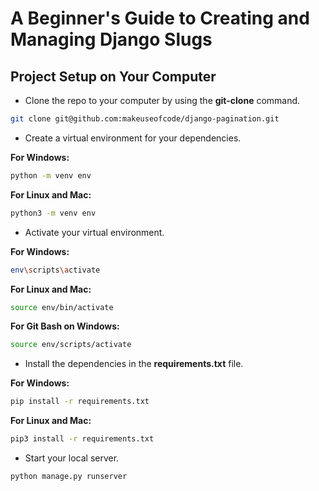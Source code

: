 # A Beginner's Guide to Creating and Managing Django Slugs

## Project Setup on Your Computer

- Clone the repo to your computer by using the **git-clone** command.

```bash
git clone git@github.com:makeuseofcode/django-pagination.git
```

- Create a virtual environment for your dependencies.

**For Windows:**

```bash
python -m venv env
```

**For Linux and Mac:**

```bash
python3 -m venv env
```

- Activate your virtual environment.

**For Windows:**

```bash
env\scripts\activate
```

**For Linux and Mac:**

```bash
source env/bin/activate
```

**For Git Bash on Windows:**

```bash
source env/scripts/activate
```

- Install the dependencies in the **requirements.txt** file.

**For Windows:**

```bash
pip install -r requirements.txt
```

********For Linux and Mac:********

```bash
pip3 install -r requirements.txt
```

- Start your local server.

```bash
python manage.py runserver
```